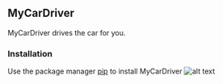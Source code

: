 ## MyCarDriver
MyCarDriver drives the car for you.
### Installation
Use the package manager [pip](https://pypi.org/project/pip/) to install MyCarDriver
![alt text]([[https://www.google.com/url?sa=i&url=https%3A%2F%2Fjunilearning.com%2Fblog%2Fguide%2Fwhat-is-python-101-for-students%2F&psig=AOvVaw0QPjpEEwOHpcMnn2KbBdqd&ust=1706232415483000&source=images&cd=vfe&opi=89978449&ved=0CBMQjRxqFwoTCMi5kJux94MDFQAAAAAdAAAAABAD](https://www.google.com/url?sa=i&url=https%3A%2F%2Fen.wikiversity.org%2Fwiki%2FPython&psig=AOvVaw0QPjpEEwOHpcMnn2KbBdqd&ust=1706232415483000&source=images&cd=vfe&opi=89978449&ved=0CBMQjRxqFwoTCMi5kJux94MDFQAAAAAdAAAAABAI)https://www.google.com/url?sa=i&url=https%3A%2F%2Fen.wikiversity.org%2Fwiki%2FPython&psig=AOvVaw0QPjpEEwOHpcMnn2KbBdqd&ust=1706232415483000&source=images&cd=vfe&opi=89978449&ved=0CBMQjRxqFwoTCMi5kJux94MDFQAAAAAdAAAAABAI](https://upload.wikimedia.org/wikipedia/commons/thumb/0/0a/Python.svg/270px-Python.svg.png)https://upload.wikimedia.org/wikipedia/commons/thumb/0/0a/Python.svg/270px-Python.svg.png)
